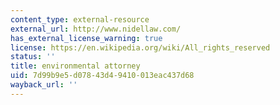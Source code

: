 ```yaml
---
content_type: external-resource
external_url: http://www.nidellaw.com/
has_external_license_warning: true
license: https://en.wikipedia.org/wiki/All_rights_reserved
status: ''
title: environmental attorney
uid: 7d99b9e5-d078-43d4-9410-013eac437d68
wayback_url: ''
---
```


